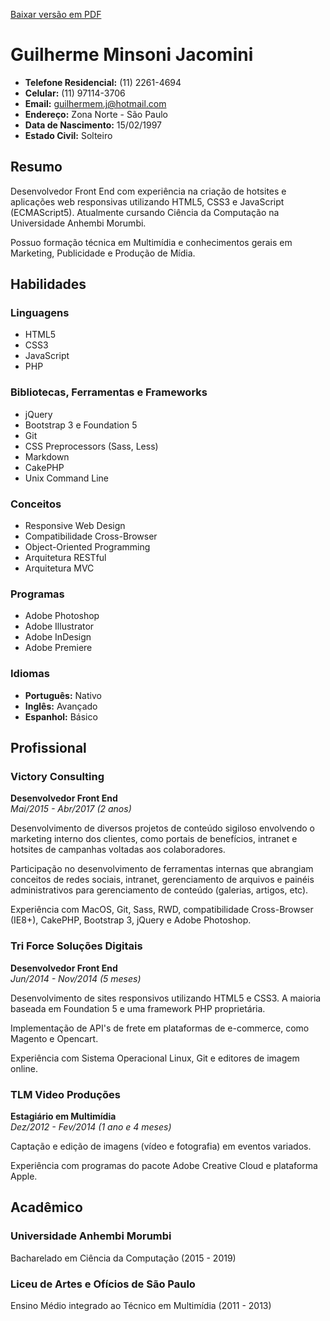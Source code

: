 
[Baixar versão em PDF](https://github.com/guilhermemj/personal/blob/master/cv_guilhermejacomini.pdf)

Guilherme Minsoni Jacomini
===========================

- **Telefone Residencial:** (11) 2261-4694
- **Celular:** (11) 97114-3706
- **Email:** guilhermem.j@hotmail.com
- **Endereço:** Zona Norte - São Paulo
- **Data de Nascimento:** 15/02/1997
- **Estado Civil:** Solteiro


Resumo
-------

Desenvolvedor Front End com experiência na criação de hotsites e aplicações web responsivas utilizando HTML5, CSS3 e JavaScript (ECMAScript5). Atualmente cursando Ciência da Computação na Universidade Anhembi Morumbi.

Possuo formação técnica em Multimídia e conhecimentos gerais em Marketing, Publicidade e Produção de Mídia.


Habilidades
-------------

### Linguagens
- HTML5
- CSS3
- JavaScript
- PHP

### Bibliotecas, Ferramentas e Frameworks
- jQuery
- Bootstrap 3 e Foundation 5
- Git
- CSS Preprocessors (Sass, Less)
- Markdown
- CakePHP
- Unix Command Line

### Conceitos
- Responsive Web Design
- Compatibilidade Cross-Browser
- Object-Oriented Programming
- Arquitetura RESTful
- Arquitetura MVC

### Programas
- Adobe Photoshop
- Adobe Illustrator
- Adobe InDesign
- Adobe Premiere

### Idiomas
- **Português:** Nativo
- **Inglês:**    Avançado
- **Espanhol:**  Básico


Profissional
-------------

### Victory Consulting
**Desenvolvedor Front End**  
*Mai/2015 - Abr/2017 (2 anos)*

Desenvolvimento de diversos projetos de conteúdo sigiloso envolvendo o marketing interno dos clientes, como portais de benefícios, intranet e hotsites de campanhas voltadas aos colaboradores.

Participação no desenvolvimento de ferramentas internas que abrangiam conceitos de redes sociais, intranet, gerenciamento de arquivos e painéis administrativos para gerenciamento de conteúdo (galerias, artigos, etc).

Experiência com MacOS, Git, Sass, RWD, compatibilidade Cross-Browser (IE8+), CakePHP, Bootstrap 3, jQuery e Adobe Photoshop.

### Tri Force Soluções Digitais
**Desenvolvedor Front End**  
*Jun/2014 - Nov/2014 (5 meses)*

Desenvolvimento de sites responsivos utilizando HTML5 e CSS3. A maioria baseada em Foundation 5 e uma framework PHP proprietária.

Implementação de API's de frete em plataformas de e-commerce, como Magento e Opencart.

Experiência com Sistema Operacional Linux, Git e editores de imagem online.

### TLM Video Produções
**Estagiário em Multimídia**  
*Dez/2012 - Fev/2014 (1 ano e 4 meses)*

Captação e edição de imagens (vídeo e fotografia) em eventos variados.

Experiência com programas do pacote Adobe Creative Cloud e plataforma Apple.


Acadêmico
----------

### Universidade Anhembi Morumbi
Bacharelado em Ciência da Computação (2015 - 2019)

### Liceu de Artes e Ofícios de São Paulo
Ensino Médio integrado ao Técnico em Multimídia (2011 - 2013)
